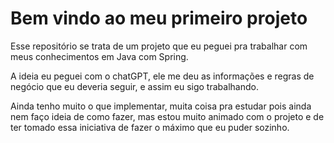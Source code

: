 <h1>Bem vindo ao meu primeiro projeto</h1>

<p>Esse repositório se trata de um projeto que eu peguei pra trabalhar com meus conhecimentos em Java com Spring.</p>

<p>A ideia eu peguei com o chatGPT, ele me deu as informações e regras de negócio que eu deveria seguir, e assim eu sigo trabalhando.</p>

<p>Ainda tenho muito o que implementar, muita coisa pra estudar pois ainda nem faço ideia de como fazer, mas estou muito animado com o projeto e de ter tomado essa iniciativa de fazer o máximo que eu puder sozinho.</p>
